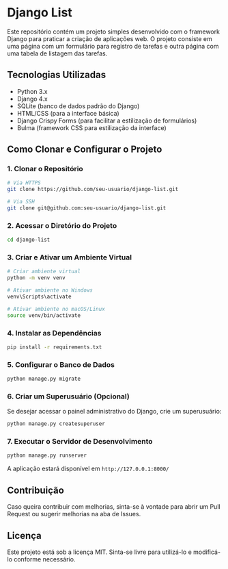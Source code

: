 # Django List

Este repositório contém um projeto simples desenvolvido com o framework Django para praticar a criação de aplicações web. O projeto consiste em uma página com um formulário para registro de tarefas e outra página com uma tabela de listagem das tarefas.

## Tecnologias Utilizadas

- Python 3.x
- Django 4.x
- SQLite (banco de dados padrão do Django)
- HTML/CSS (para a interface básica)
- Django Crispy Forms (para facilitar a estilização de formulários)
- Bulma (framework CSS para estilização da interface)

## Como Clonar e Configurar o Projeto

### 1. Clonar o Repositório
```bash
# Via HTTPS
git clone https://github.com/seu-usuario/django-list.git

# Via SSH
git clone git@github.com:seu-usuario/django-list.git
```

### 2. Acessar o Diretório do Projeto
```bash
cd django-list
```

### 3. Criar e Ativar um Ambiente Virtual
```bash
# Criar ambiente virtual
python -m venv venv

# Ativar ambiente no Windows
venv\Scripts\activate

# Ativar ambiente no macOS/Linux
source venv/bin/activate
```

### 4. Instalar as Dependências
```bash
pip install -r requirements.txt
```

### 5. Configurar o Banco de Dados
```bash
python manage.py migrate
```

### 6. Criar um Superusuário (Opcional)
Se desejar acessar o painel administrativo do Django, crie um superusuário:
```bash
python manage.py createsuperuser
```

### 7. Executar o Servidor de Desenvolvimento
```bash
python manage.py runserver
```
A aplicação estará disponível em `http://127.0.0.1:8000/`


## Contribuição
Caso queira contribuir com melhorias, sinta-se à vontade para abrir um Pull Request ou sugerir melhorias na aba de Issues.

## Licença
Este projeto está sob a licença MIT. Sinta-se livre para utilizá-lo e modificá-lo conforme necessário.

